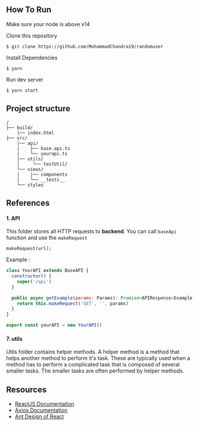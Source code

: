## How To Run
Make sure your node is above v14

Clone this repository

    $ git clone https://github.com/MuhammadChandra19/randomuser
    
Install Dependencies

    $ yarn
    
Run dev server

    $ yarn start

## Project structure
```
/
├── build/
    |── index.html
├── src/
    |── api/
    |    ├── base.api.ts
    |    └── yourapi.ts
    |── utils/
    |     └── testUtil/
    └── views/
    |    |── components
    |    └── __tests__
    └── styles

```

## References
#### 1. API
This folder stores all HTTP requests to **backend**. You can call `baseApi` function and use the `makeRequest` 

```
makeRequest(url);
```

Example :
```javascript
class YourAPI extends BaseAPI {
  constructor() {
    super('/api')
  }

  public async getExample(params: Params): Promise<APIResponse<Example[]>> {
    return this.makeRequest('GET', '', params)
  }
}

export const yourAPI = new YourAPI()
```

#### 7. utils
Utils folder contains helper methods.
A helper method is a method that helps another method to perform it's task. These are typically used when a method has to perform a complicated task that is composed of several smaller tasks. The smaller tasks are often performed by helper methods.


## Resources
- [ReactJS Documentation](https://reactjs.org/docs/getting-started.html)
- [Axios Documentation](https://github.com/axios/axios)
- [Ant Design of React](https://ant.design/docs/react/)
